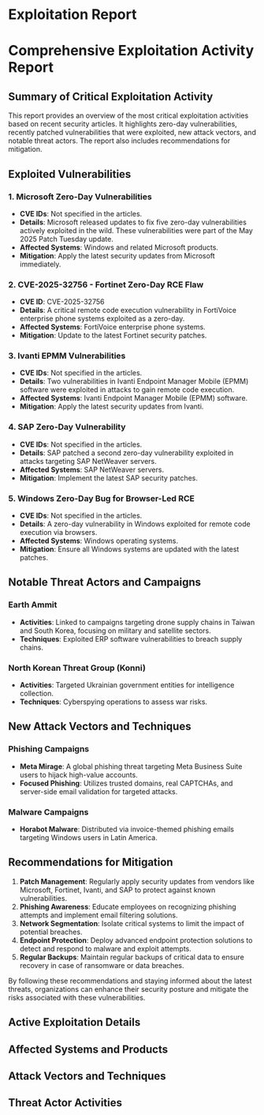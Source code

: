# Exploitation Report

# Comprehensive Exploitation Activity Report

## Summary of Critical Exploitation Activity

This report provides an overview of the most critical exploitation activities based on recent security articles. It highlights zero-day vulnerabilities, recently patched vulnerabilities that were exploited, new attack vectors, and notable threat actors. The report also includes recommendations for mitigation.

## Exploited Vulnerabilities

### 1. Microsoft Zero-Day Vulnerabilities
- **CVE IDs**: Not specified in the articles.
- **Details**: Microsoft released updates to fix five zero-day vulnerabilities actively exploited in the wild. These vulnerabilities were part of the May 2025 Patch Tuesday update.
- **Affected Systems**: Windows and related Microsoft products.
- **Mitigation**: Apply the latest security updates from Microsoft immediately.

### 2. CVE-2025-32756 - Fortinet Zero-Day RCE Flaw
- **CVE ID**: CVE-2025-32756
- **Details**: A critical remote code execution vulnerability in FortiVoice enterprise phone systems exploited as a zero-day.
- **Affected Systems**: FortiVoice enterprise phone systems.
- **Mitigation**: Update to the latest Fortinet security patches.

### 3. Ivanti EPMM Vulnerabilities
- **CVE IDs**: Not specified in the articles.
- **Details**: Two vulnerabilities in Ivanti Endpoint Manager Mobile (EPMM) software were exploited in attacks to gain remote code execution.
- **Affected Systems**: Ivanti Endpoint Manager Mobile (EPMM) software.
- **Mitigation**: Apply the latest security updates from Ivanti.

### 4. SAP Zero-Day Vulnerability
- **CVE IDs**: Not specified in the articles.
- **Details**: SAP patched a second zero-day vulnerability exploited in attacks targeting SAP NetWeaver servers.
- **Affected Systems**: SAP NetWeaver servers.
- **Mitigation**: Implement the latest SAP security patches.

### 5. Windows Zero-Day Bug for Browser-Led RCE
- **CVE IDs**: Not specified in the articles.
- **Details**: A zero-day vulnerability in Windows exploited for remote code execution via browsers.
- **Affected Systems**: Windows operating systems.
- **Mitigation**: Ensure all Windows systems are updated with the latest patches.

## Notable Threat Actors and Campaigns

### Earth Ammit
- **Activities**: Linked to campaigns targeting drone supply chains in Taiwan and South Korea, focusing on military and satellite sectors.
- **Techniques**: Exploited ERP software vulnerabilities to breach supply chains.

### North Korean Threat Group (Konni)
- **Activities**: Targeted Ukrainian government entities for intelligence collection.
- **Techniques**: Cyberspying operations to assess war risks.

## New Attack Vectors and Techniques

### Phishing Campaigns
- **Meta Mirage**: A global phishing threat targeting Meta Business Suite users to hijack high-value accounts.
- **Focused Phishing**: Utilizes trusted domains, real CAPTCHAs, and server-side email validation for targeted attacks.

### Malware Campaigns
- **Horabot Malware**: Distributed via invoice-themed phishing emails targeting Windows users in Latin America.

## Recommendations for Mitigation

1. **Patch Management**: Regularly apply security updates from vendors like Microsoft, Fortinet, Ivanti, and SAP to protect against known vulnerabilities.
2. **Phishing Awareness**: Educate employees on recognizing phishing attempts and implement email filtering solutions.
3. **Network Segmentation**: Isolate critical systems to limit the impact of potential breaches.
4. **Endpoint Protection**: Deploy advanced endpoint protection solutions to detect and respond to malware and exploit attempts.
5. **Regular Backups**: Maintain regular backups of critical data to ensure recovery in case of ransomware or data breaches.

By following these recommendations and staying informed about the latest threats, organizations can enhance their security posture and mitigate the risks associated with these vulnerabilities.

## Active Exploitation Details



## Affected Systems and Products



## Attack Vectors and Techniques



## Threat Actor Activities

 